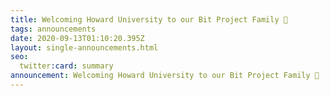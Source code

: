 ```yaml
---
title: Welcoming Howard University to our Bit Project Family 🎉
tags: announcements
date: 2020-09-13T01:10:20.395Z
layout: single-announcements.html
seo:
  twitter:card: summary
announcement: Welcoming Howard University to our Bit Project Family 🎉
---
```


